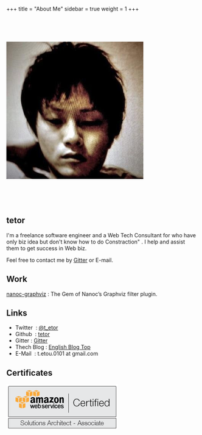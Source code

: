 +++
title = "About Me"
sidebar = true
weight = 1
+++

<!--- <img src="/image/about_me/profile.png" alt="profile_image" style="margin: 4rem auto"> --->
<img src="/image/about_me/profile.jpeg" alt="profile_image" style="margin: 4rem auto">

## tetor


I'm a freelance software engineer and a Web Tech Consultant for who have only biz idea but don't know how to do Constraction" .
I help and assist them to get success in Web biz.

Feel free to contact me by [Gitter](https://gitter.im/tetor) or E-mail.

## Work

[nanoc-graphviz](https://github.com/tetor/nanoc-graphviz) : The Gem of Nanoc’s Graphviz filter plugin.

## Links

- Twitter                     : [@t_etor](http://twitter.com/t_etor)
- Github                      : [tetor](https://github.com/tetor)
- Gitter                      : [Gitter](https://gitter.im/tetor)
- Thech Blog                  : [English Blog Top](http://tetor.github.io)
- E-Mail                      : t.etou.0101 at gmail.com

<!--- - Qiita (Japanese Thech blog) : [Qiita My Page](http://qiita.com/tetor) --->
<!--- - old blog                    : [tech blog (Japanese)](http://akihatoetsu.tumblr.com) --->

## Certificates

![aws_solutions_architect_associate](/image/about_me/aws_solutions_architect_associate.png)
